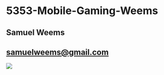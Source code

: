 # 5353-Mobile-Gaming-Weems
## Samuel Weems
## samuelweems@gmail.com

![](https://avatars3.githubusercontent.com/u/29212760?v=3&u=4ec710f338e133db929fd72f31c675a8e2f2b096&s=400)


